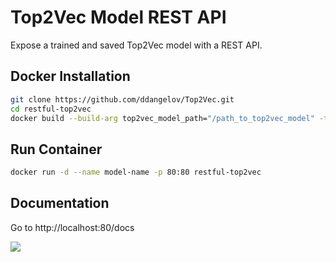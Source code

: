 Top2Vec Model REST API
======================

Expose a trained and saved Top2Vec model with a REST API.

Docker Installation
------------
```bash
git clone https://github.com/ddangelov/Top2Vec.git
cd restful-top2vec
docker build --build-arg top2vec_model_path="/path_to_top2vec_model" -t restful-top2vec .
```

Run Container 
-------------
```bash
docker run -d --name model-name -p 80:80 restful-top2vec
```
Documentation
-------------

Go to http://localhost:80/docs

![](https://raw.githubusercontent.com/ddangelov/Top2Vec/master/images/restful-top2vec.png)
